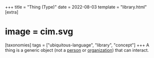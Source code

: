 +++
title = "Thing (Type)"
date = 2022-08-03
template = "library.html"
[extra]
#  image = cim.svg
[taxonomies]
   tags = ["ubiquitous-language", "library", "concept"]
+++
A thing is a generic object (not a [person](person) or [organization](organization)) that can interact. 

